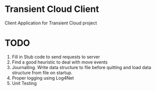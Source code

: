 Transient Cloud Client
======================

Client Application for Transient Cloud project

TODO
====

1. Fill in Stub code to send requests to server
2. Find a good heuristic to deal with move events
3. Journalling. Write data structure to file before quitting and load data structure from file on startup.
4. Proper logging using Log4Net
5. Unit Testing
